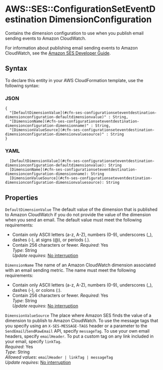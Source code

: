 # AWS::SES::ConfigurationSetEventDestination DimensionConfiguration<a name="aws-properties-ses-configurationseteventdestination-dimensionconfiguration"></a>

Contains the dimension configuration to use when you publish email sending events to Amazon CloudWatch\.

For information about publishing email sending events to Amazon CloudWatch, see the [Amazon SES Developer Guide](https://docs.aws.amazon.com/ses/latest/dg/monitor-sending-activity.html)\.

## Syntax<a name="aws-properties-ses-configurationseteventdestination-dimensionconfiguration-syntax"></a>

To declare this entity in your AWS CloudFormation template, use the following syntax:

### JSON<a name="aws-properties-ses-configurationseteventdestination-dimensionconfiguration-syntax.json"></a>

```
{
  "[DefaultDimensionValue](#cfn-ses-configurationseteventdestination-dimensionconfiguration-defaultdimensionvalue)" : String,
  "[DimensionName](#cfn-ses-configurationseteventdestination-dimensionconfiguration-dimensionname)" : String,
  "[DimensionValueSource](#cfn-ses-configurationseteventdestination-dimensionconfiguration-dimensionvaluesource)" : String
}
```

### YAML<a name="aws-properties-ses-configurationseteventdestination-dimensionconfiguration-syntax.yaml"></a>

```
  [DefaultDimensionValue](#cfn-ses-configurationseteventdestination-dimensionconfiguration-defaultdimensionvalue): String
  [DimensionName](#cfn-ses-configurationseteventdestination-dimensionconfiguration-dimensionname): String
  [DimensionValueSource](#cfn-ses-configurationseteventdestination-dimensionconfiguration-dimensionvaluesource): String
```

## Properties<a name="aws-properties-ses-configurationseteventdestination-dimensionconfiguration-properties"></a>

`DefaultDimensionValue`  <a name="cfn-ses-configurationseteventdestination-dimensionconfiguration-defaultdimensionvalue"></a>
The default value of the dimension that is published to Amazon CloudWatch if you do not provide the value of the dimension when you send an email\. The default value must meet the following requirements:  
+ Contain only ASCII letters \(a\-z, A\-Z\), numbers \(0\-9\), underscores \(\_\), dashes \(\-\), at signs \(@\), or periods \(\.\)\.
+ Contain 256 characters or fewer\.
*Required*: Yes  
*Type*: String  
*Update requires*: [No interruption](https://docs.aws.amazon.com/AWSCloudFormation/latest/UserGuide/using-cfn-updating-stacks-update-behaviors.html#update-no-interrupt)

`DimensionName`  <a name="cfn-ses-configurationseteventdestination-dimensionconfiguration-dimensionname"></a>
The name of an Amazon CloudWatch dimension associated with an email sending metric\. The name must meet the following requirements:  
+ Contain only ASCII letters \(a\-z, A\-Z\), numbers \(0\-9\), underscores \(\_\), dashes \(\-\), or colons \(:\)\.
+ Contain 256 characters or fewer\.
*Required*: Yes  
*Type*: String  
*Update requires*: [No interruption](https://docs.aws.amazon.com/AWSCloudFormation/latest/UserGuide/using-cfn-updating-stacks-update-behaviors.html#update-no-interrupt)

`DimensionValueSource`  <a name="cfn-ses-configurationseteventdestination-dimensionconfiguration-dimensionvaluesource"></a>
The place where Amazon SES finds the value of a dimension to publish to Amazon CloudWatch\. To use the message tags that you specify using an `X-SES-MESSAGE-TAGS` header or a parameter to the `SendEmail`/`SendRawEmail` API, specify `messageTag`\. To use your own email headers, specify `emailHeader`\. To put a custom tag on any link included in your email, specify `linkTag`\.  
*Required*: Yes  
*Type*: String  
*Allowed values*: `emailHeader | linkTag | messageTag`  
*Update requires*: [No interruption](https://docs.aws.amazon.com/AWSCloudFormation/latest/UserGuide/using-cfn-updating-stacks-update-behaviors.html#update-no-interrupt)